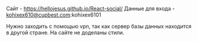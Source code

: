Сайт - https://hellojesus.github.io/React-social/
Данные для входа - kohixex610@cupbest.com:kohixex6101

Нужно заходить с помощью vpn, так как сервер базы данных находится в другой стране.
На сайте не доделаны стили.
